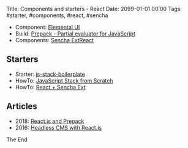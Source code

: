 Title: Components and starters - React
Date: 2099-01-01 00:00
Tags: #starter, #components, #react, #sencha

* Component: [Elemental UI](http://elemental-ui.com/)
* Build: [Prepack - Partial evaluator for JavaScript](https://prepack.io/)
* Components: [Sencha ExtReact](http://docs.sencha.com/extreact/)

## Starters

* Starter: [js-stack-boilerplate](https://github.com/verekia/js-stack-boilerplate)
* HowTo: [JavaScript Stack from Scratch](https://github.com/verekia/js-stack-from-scratch)
* HowTo: [React + Sencha Ext](https://www.reactriot.com/blog/sencha-reactapp#)

## Articles

* 2018: [React.js and Prepack](https://react-etc.net/entry/react-js-and-prepack)
* 2016: [Headless CMS with React.js](https://react-etc.net/entry/headless-cms-with-react-js)

The End